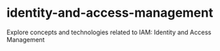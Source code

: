# identity-and-access-management
Explore concepts and technologies related to IAM: Identity and Access Management
